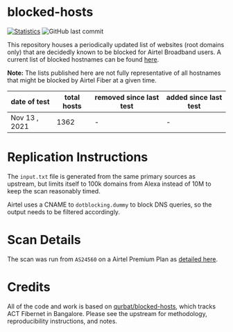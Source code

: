 # blocked-hosts
[![Statistics](https://img.shields.io/badge/sites-1,362-brightgreen)](https://github.com/captn3m0/airtel-blocked-hosts)
![GitHub last commit](https://img.shields.io/github/last-commit/captn3m0/airtel-blocked-hosts?color=blue)

This repository houses a periodically updated list of websites (root domains only) that are decidedly known to be blocked for Airtel Broadband users. A current list of blocked hostnames can be found [here](https://github.com/captn3m0/blocked-hosts/blob/airtel-fiber/airtel-fiber-blocked-hosts.txt).

**Note:** The lists published here are not fully representative of all hostnames that might be blocked by Airtel Fiber at a given time.

| date of test   | total hosts  | removed since last test    | added since last test            |
|----------------|--------------|----------------------------|----------------------------------|
| Nov 13 , 2021  | 1362         | -                          | -                                |

# Replication Instructions

The `input.txt` file is generated from the same primary sources as upstream, but limits itself to 100k domains from Alexa instead of 10M to keep the scan reasonably timed.

Airtel uses a CNAME to `dotblocking.dummy` to block DNS queries, so the output needs to be filtered accordingly.

# Scan Details

The scan was run from `AS24560` on a Airtel Premium Plan as [detailed here](https://www.airtel.in/wifi-plans).

# Credits

All of the code and work is based on [qurbat/blocked-hosts](https://github.com/qurbat/blocked-hosts/), which tracks ACT Fibernet in Bangalore. Please see the upstream for methodology, reproducibility instructions, and notes.